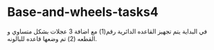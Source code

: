 # Base-and-wheels-tasks4
في البداية يتم تجهيز القاعده الدائرية رقم(1) مع اضافة 3 عجلات بشكل متساوي و القطعه (2) تم وضعها قاعده للبالونه.
